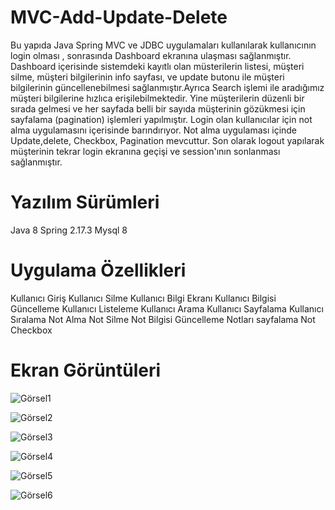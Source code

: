 # MVC-Add-Update-Delete
Bu yapıda Java Spring MVC ve JDBC uygulamaları kullanılarak kullanıcının login olması , sonrasında Dashboard ekranına ulaşması sağlanmıştır. Dashboard içerisinde sistemdeki kayıtlı olan müsterilerin listesi, müşteri silme, müşteri bilgilerinin info sayfası, ve update butonu ile müşteri bilgilerinin güncellenebilmesi sağlanmıştır.Ayrıca Search işlemi ile aradığımız müşteri bilgilerine hızlıca erişilebilmektedir. Yine müşterilerin düzenli bir sırada gelmesi ve her sayfada belli bir sayıda müşterinin gözükmesi için sayfalama (pagination) işlemleri yapılmıştır. Login olan kullanıcılar için not alma uygulamasını içerisinde barındırıyor. Not alma uygulaması içinde Update,delete, Checkbox, Pagination mevcuttur. Son olarak logout yapılarak müşterinin tekrar login ekranına geçişi ve session'ının sonlanması sağlanmıştır.

# Yazılım Sürümleri

Java 8
Spring 2.17.3
Mysql 8

# Uygulama Özellikleri

 Kullanıcı Giriş
 Kullanıcı Silme
 Kullanıcı Bilgi Ekranı
 Kullanıcı Bilgisi Güncelleme
 Kullanıcı Listeleme
 Kullanıcı Arama
 Kullanıcı Sayfalama
 Kullanıcı Sıralama
 Not Alma
 Not Silme
 Not Bilgisi Güncelleme
 Notları sayfalama
 Not Checkbox

 # Ekran Görüntüleri

 ![Görsel1](https://github.com/canakboyraz/MVC-Add-Update-Delete/assets/77435341/b799c70e-f5d9-4df3-99fa-baf5f6c38e8e)

 ![Görsel2](https://github.com/canakboyraz/MVC-Add-Update-Delete/assets/77435341/9f8cbe76-09c0-4835-97c5-73e2c07632b2)

 ![Görsel3](https://github.com/canakboyraz/MVC-Add-Update-Delete/assets/77435341/b576f333-34f2-4bf0-8c0d-26af842e811b)

 ![Görsel4](https://github.com/canakboyraz/MVC-Add-Update-Delete/assets/77435341/ec282f2e-4a85-461e-accf-3a94765c4321)

 ![Görsel5](https://github.com/canakboyraz/MVC-Add-Update-Delete/assets/77435341/d5744dca-40bb-46d9-baa5-a48c7bd1fc50)

 ![Görsel6](https://github.com/canakboyraz/MVC-Add-Update-Delete/assets/77435341/ebe1fc43-8b00-4e7e-a428-d7852c958804)





